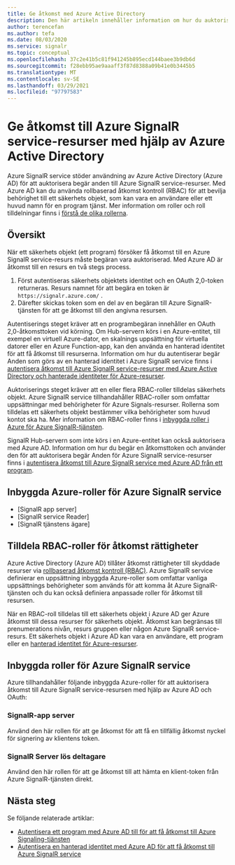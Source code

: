 ```yaml
---
title: Ge åtkomst med Azure Active Directory
description: Den här artikeln innehåller information om hur du auktoriserar åtkomst till Azure SignalR service-resurser med hjälp av Azure Active Directory.
author: terencefan
ms.author: tefa
ms.date: 08/03/2020
ms.service: signalr
ms.topic: conceptual
ms.openlocfilehash: 37c2e41b5c81f941245b895ecd144baee3b9db6d
ms.sourcegitcommit: f28ebb95ae9aaaff3f87d8388a09b41e0b3445b5
ms.translationtype: MT
ms.contentlocale: sv-SE
ms.lasthandoff: 03/29/2021
ms.locfileid: "97797583"
---
```

# <a name="authorize-access-to-azure-signalr-service-resources-using-azure-active-directory"></a>Ge åtkomst till Azure SignalR service-resurser med hjälp av Azure Active Directory
Azure SignalR service stöder användning av Azure Active Directory (Azure AD) för att auktorisera begär anden till Azure SignalR service-resurser. Med Azure AD kan du använda rollbaserad åtkomst kontroll (RBAC) för att bevilja behörighet till ett säkerhets objekt, som kan vara en användare eller ett huvud namn för en program tjänst. Mer information om roller och roll tilldelningar finns i [förstå de olika rollerna](../role-based-access-control/overview.md).

## <a name="overview"></a>Översikt
När ett säkerhets objekt (ett program) försöker få åtkomst till en Azure SignalR service-resurs måste begäran vara auktoriserad. Med Azure AD är åtkomst till en resurs en två stegs process. 

 1. Först autentiseras säkerhets objektets identitet och en OAuth 2,0-token returneras. Resurs namnet för att begära en token är `https://signalr.azure.com/` .
 2. Därefter skickas token som en del av en begäran till Azure SignalR-tjänsten för att ge åtkomst till den angivna resursen.

Autentiserings steget kräver att en programbegäran innehåller en OAuth 2,0-åtkomsttoken vid körning. Om Hub-servern körs i en Azure-entitet, till exempel en virtuell Azure-dator, en skalnings uppsättning för virtuella datorer eller en Azure Function-app, kan den använda en hanterad identitet för att få åtkomst till resurserna. Information om hur du autentiserar begär Anden som görs av en hanterad identitet i Azure SignalR service finns i [autentisera åtkomst till Azure SignalR service-resurser med Azure Active Directory och hanterade identiteter för Azure-resurser](authenticate-managed-identity.md). 

Auktoriserings steget kräver att en eller flera RBAC-roller tilldelas säkerhets objekt. Azure SignalR service tillhandahåller RBAC-roller som omfattar uppsättningar med behörigheter för Azure Signals-resurser. Rollerna som tilldelas ett säkerhets objekt bestämmer vilka behörigheter som huvud kontot ska ha. Mer information om RBAC-roller finns i [inbyggda roller i Azure för Azure SignalR-tjänsten](#azure-built-in-roles-for-azure-signalr-service). 

SignalR Hub-servern som inte körs i en Azure-entitet kan också auktorisera med Azure AD. Information om hur du begär en åtkomsttoken och använder den för att auktorisera begär Anden för Azure SignalR service-resurser finns i [autentisera åtkomst till Azure SignalR service med Azure AD från ett program](authenticate-application.md). 

## <a name="azure-built-in-roles-for-azure-signalr-service"></a>Inbyggda Azure-roller för Azure SignalR service

- [SignalR app server]
- [SignalR service Reader]
- [SignalR tjänstens ägare]

## <a name="assign-rbac-roles-for-access-rights"></a>Tilldela RBAC-roller för åtkomst rättigheter
Azure Active Directory (Azure AD) tillåter åtkomst rättigheter till skyddade resurser via [rollbaserad åtkomst kontroll (RBAC)](../role-based-access-control/overview.md). Azure SignalR service definierar en uppsättning inbyggda Azure-roller som omfattar vanliga uppsättnings behörigheter som används för att komma åt Azure SignalR-tjänsten och du kan också definiera anpassade roller för åtkomst till resursen.

När en RBAC-roll tilldelas till ett säkerhets objekt i Azure AD ger Azure åtkomst till dessa resurser för säkerhets objekt. Åtkomst kan begränsas till prenumerations nivån, resurs gruppen eller någon Azure SignalR service-resurs. Ett säkerhets objekt i Azure AD kan vara en användare, ett program eller en [hanterad identitet för Azure-resurser](../active-directory/managed-identities-azure-resources/overview.md).

## <a name="built-in-roles-for-azure-signalr-service"></a>Inbyggda roller för Azure SignalR service
Azure tillhandahåller följande inbyggda Azure-roller för att auktorisera åtkomst till Azure SignalR service-resursen med hjälp av Azure AD och OAuth:

### <a name="signalr-app-server"></a>SignalR-app server

Använd den här rollen för att ge åtkomst för att få en tillfällig åtkomst nyckel för signering av klientens token.

### <a name="signalr-serverless-contributor"></a>SignalR Server lös deltagare

Använd den här rollen för att ge åtkomst till att hämta en klient-token från Azure SignalR-tjänsten direkt.

## <a name="next-steps"></a>Nästa steg

Se följande relaterade artiklar:

- [Autentisera ett program med Azure AD till för att få åtkomst till Azure Signaling-tjänsten](authenticate-application.md)
- [Autentisera en hanterad identitet med Azure AD för att få åtkomst till Azure SignalR service](authenticate-managed-identity.md)